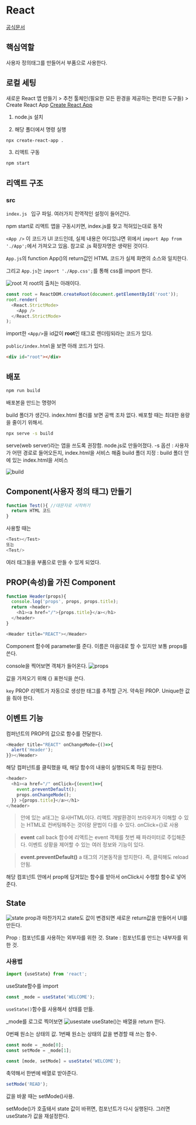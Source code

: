 # React
[공식문서](https://ko.legacy.reactjs.org/)

## 핵심역할
사용자 정의태그를 만들어서 부품으로 사용한다.

## 로컬 세팅
새로운 React 앱 만들기 > 추천 툴체인(필요한 모든 환경을 제공하는 편리한 도구들) > Create React App
[Create React App](https://create-react-app.dev/)

1. node.js 설치

2. 해당 폴더에서 명령 실행
~~~sh
npx create-react-app .
~~~

3. 리액트 구동
~~~sh
npm start
~~~

## 리액트 구조
### src
`index.js `
입구 파일.
여러가지 전역적인 설정이 들어간다.

npm start로 리액트 앱을 구동시키면, index.js를 찾고 적혀있는대로 동작

`<App />`
이 코드가 UI 코드인데, 실제 내용은 어디있냐면
위에서 `import App from './App';`에서 가져오고 있음. 참고로 .js 확장자명은 생략된 것이다.

`App.js`의 function App()의 return값인 HTML 코드가 실제 화면의 소스와 일치한다.

그리고 `App.js`는 `import './App.css';`를 통해 css를 import 한다.

![root](../../images/react/reactroot.png)
저 root의 출처는 아래이다.
~~~js
const root = ReactDOM.createRoot(document.getElementById('root'));
root.render(
  <React.StrictMode>
    <App />
  </React.StrictMode>
);
~~~
import한 `<App/>`을 id값이 **root**인 태그로 렌더링되라는 코드가 있다.

`public/index.html`을 보면 아래 코드가 있다.
~~~html
<div id="root"></div>
~~~

## 배포
~~~sh
npm run build
~~~
배포본을 만드는 명령어

build 폴더가 생긴다. index.html 폴더를 보면 공백 조차 없다. 배포할 때는 최대한 용량을 줄이기 위해서.

~~~sh
npx serve -s build
~~~
serve(web server)라는 앱을 쓰도록 권장함. node.js로 만들어졌다.
-s 옵션 : 사용자가 어떤 경로로 들어오든지, index.html을 서비스 해줌
build 폴더 지정 : build 폴더 안에 있는 index.html을 서비스

![build](../../images/react/reactbuild.png)

## Component(사용자 정의 태그) 만들기
~~~js
function Test(){ //대문자로 시작하기
  return HTML 코드
}
~~~

사용할 때는 
~~~js
<Test></Test>
또는
<Test/>
~~~

여러 태그들을 부품으로 만들 수 있게 되었다.

## PROP(속성)을 가진 Component
~~~js
function Header(props){
  console.log('props', props, props.title);
  return <header>
    <h1><a href="/">{props.title}</a></h1>
  </header>
}

<Header title="REACT"></Header>
~~~
Component 함수에 parameter를 준다. 이름은 마음대로 할 수 있지만 보통 props를 쓴다.

console을 찍어보면 객체가 들어온다.
![props](../../images/react/props.png)

값을 가져오기 위해 {} 표현식을 쓴다.

`key` PROP
리액트가 자동으로 생성한 태그를 추적할 근거.
약속된 PROP. Unique한 값을 줘야 한다.

## 이벤트 기능
컴퍼넌트의 PROP의 값으로 함수를 전달한다.

~~~js
<Header title="REACT" onChangeMode={()=>{
  alert('Header');
}}></Header>
~~~ 
해당 컴퍼넌트를 클릭했을 때, 해당 함수의 내용이 실행되도록 하길 원한다.

~~~js
<header>
  <h1><a href="/" onClick={(event)=>{
    event.preventDefault();
    props.onChangeMode();
  }} >{props.title}</a></h1>
</header>
~~~
> 안에 있는 a태그는 유사HTML이다. 리액트 개발환경이 브라우저가 이해할 수 있는 HTML로 컨버팅해주는 것이랑 문법이 다를 수 있다.
> onClick={}로 사용

> **event**
> call back 함수에 리액트는 event 객체를 첫번 째 파라미터로 주입해준다. 이벤트 상황을 제어할 수 있는 여러 정보와 기능이 있다.

> **event.preventDefault()**
> a 태그의 기본동작을 방지한다. 즉, 클릭해도 reload안됨.

해당 컴포넌트 안에서 prop에 담겨있는 함수를 받아서 onClick시 수행할 함수로 넣어준다.

## State
![state](../../images/react/reactstate.png)
prop과 마찬가지고 state도 값이 변경되면 새로운 return값을 만들어서 UI를 만든다.

Prop : 컴포넌트를 사용하는 외부자를 위한 것.
State : 컴포넌트를 만드는 내부자를 위한 것.

### 사용법

~~~js
import {useState} from 'react';
~~~
useState함수를 import

~~~js
const _mode = useState('WELCOME');
~~~
`useState()`함수를 사용해서 상태를 만듦.

_mode를 로그로 찍어보면 
![usestate](../../images/react/useState.png)
useState()는 배열을 return 한다.

0번째 원소는 상태의 값.
1번째 원소는 상태의 값을 변경할 때 쓰는 함수.

~~~js
const mode = _mode[0];
const setMode = _mode[1];
~~~

~~~js
const [mode, setMode] = useState('WELCOME');
~~~
축약해서 한번에 배열로 받아준다.

~~~js
setMode('READ');
~~~
값을 바꿀 때는 setMode()사용.

setMode()가 호출돼서 state 값이 바뀌면, 컴포넌트가 다시 실행된다.
그러면 useState가 값을 재설정한다.



